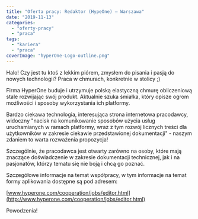 ```yaml
---
title: "Oferta pracy: Redaktor (HypeOne) – Warszawa"
date: "2019-11-13"
categories:
  - "oferty-pracy"
  - "praca"
tags:
  - "kariera"
  - "praca"
coverImage: "hyperOne-Logo-outline.png"
---
```


Halo! Czy jest tu ktoś z lekkim piórem, zmysłem do pisania i pasją do nowych technologii? Praca w chmurach, konkretnie w stolicy ;)

Firma HyperOne buduje i utrzymuje polską elastyczną chmurę obliczeniową stale rozwijając swój produkt. Aktualnie szuka śmiałka, który opisze ogrom możliwości i sposoby wykorzystania ich platformy.

Bardzo ciekawa technologia, interesująca strona internetowa pracodawcy, widoczny "nacisk na komunikowanie sposobów użycia usług uruchamianych w ramach platformy, wraz z tym rozwój licznych treści dla użytkowników w zakresie ciekawie przedstawionej dokumentacji" - naszym zdaniem to warta rozważenia propozycja!

Szczególnie, że pracodawca jest otwarty zarówno na osoby, które mają znaczące doświadczenie w zakresie dokumentacji technicznej, jak i na pasjonatów, którzy tematu się nie boją i chcą go poznać.

Szczegółowe informacje na temat współpracy, w tym informacje na temat formy aplikowania dostępne są pod adresem:

[www.hyperone.com/cooperation/jobs/editor.html](http://www.hyperone.com/cooperation/jobs/editor.html)

Powodzenia!
